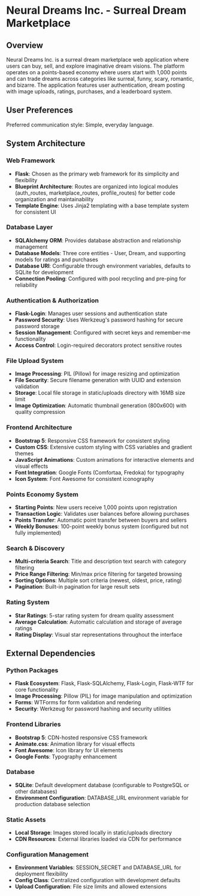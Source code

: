 # Neural Dreams Inc. - Surreal Dream Marketplace

## Overview

Neural Dreams Inc. is a surreal dream marketplace web application where users can buy, sell, and explore imaginative dream visions. The platform operates on a points-based economy where users start with 1,000 points and can trade dreams across categories like surreal, funny, scary, romantic, and bizarre. The application features user authentication, dream posting with image uploads, ratings, purchases, and a leaderboard system.

## User Preferences

Preferred communication style: Simple, everyday language.

## System Architecture

### Web Framework
- **Flask**: Chosen as the primary web framework for its simplicity and flexibility
- **Blueprint Architecture**: Routes are organized into logical modules (auth_routes, marketplace_routes, profile_routes) for better code organization and maintainability
- **Template Engine**: Uses Jinja2 templating with a base template system for consistent UI

### Database Layer
- **SQLAlchemy ORM**: Provides database abstraction and relationship management
- **Database Models**: Three core entities - User, Dream, and supporting models for ratings and purchases
- **Database URI**: Configurable through environment variables, defaults to SQLite for development
- **Connection Pooling**: Configured with pool recycling and pre-ping for reliability

### Authentication & Authorization
- **Flask-Login**: Manages user sessions and authentication state
- **Password Security**: Uses Werkzeug's password hashing for secure password storage
- **Session Management**: Configured with secret keys and remember-me functionality
- **Access Control**: Login-required decorators protect sensitive routes

### File Upload System
- **Image Processing**: PIL (Pillow) for image resizing and optimization
- **File Security**: Secure filename generation with UUID and extension validation
- **Storage**: Local file storage in static/uploads directory with 16MB size limit
- **Image Optimization**: Automatic thumbnail generation (800x600) with quality compression

### Frontend Architecture
- **Bootstrap 5**: Responsive CSS framework for consistent styling
- **Custom CSS**: Extensive custom styling with CSS variables and gradient themes
- **JavaScript Animations**: Custom animations for interactive elements and visual effects
- **Font Integration**: Google Fonts (Comfortaa, Fredoka) for typography
- **Icon System**: Font Awesome for consistent iconography

### Points Economy System
- **Starting Points**: New users receive 1,000 points upon registration
- **Transaction Logic**: Validates user balances before allowing purchases
- **Points Transfer**: Automatic point transfer between buyers and sellers
- **Weekly Bonuses**: 100-point weekly bonus system (configured but not fully implemented)

### Search & Discovery
- **Multi-criteria Search**: Title and description text search with category filtering
- **Price Range Filtering**: Min/max price filtering for targeted browsing
- **Sorting Options**: Multiple sort criteria (newest, oldest, price, rating)
- **Pagination**: Built-in pagination for large result sets

### Rating System
- **Star Ratings**: 5-star rating system for dream quality assessment
- **Average Calculation**: Automatic calculation and storage of average ratings
- **Rating Display**: Visual star representations throughout the interface

## External Dependencies

### Python Packages
- **Flask Ecosystem**: Flask, Flask-SQLAlchemy, Flask-Login, Flask-WTF for core functionality
- **Image Processing**: Pillow (PIL) for image manipulation and optimization
- **Forms**: WTForms for form validation and rendering
- **Security**: Werkzeug for password hashing and security utilities

### Frontend Libraries
- **Bootstrap 5**: CDN-hosted responsive CSS framework
- **Animate.css**: Animation library for visual effects
- **Font Awesome**: Icon library for UI elements
- **Google Fonts**: Typography enhancement

### Database
- **SQLite**: Default development database (configurable to PostgreSQL or other databases)
- **Environment Configuration**: DATABASE_URL environment variable for production database selection

### Static Assets
- **Local Storage**: Images stored locally in static/uploads directory
- **CDN Resources**: External libraries loaded via CDN for performance

### Configuration Management
- **Environment Variables**: SESSION_SECRET and DATABASE_URL for deployment flexibility
- **Config Class**: Centralized configuration with development defaults
- **Upload Configuration**: File size limits and allowed extensions
